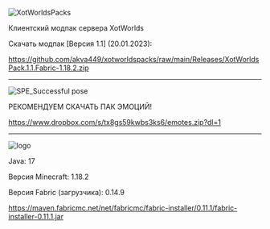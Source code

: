 ![XotWorldsPacks](https://user-images.githubusercontent.com/75758629/192112792-f83116dc-5b66-404a-a21d-fe6e4aceac95.png)

Клиентский модпак сервера XotWorlds

Скачать модпак [Версия 1.1] (20.01.2023):

https://github.com/akva449/xotworldspacks/raw/main/Releases/XotWorldsPack.1.1.Fabric-1.18.2.zip

-----------------------------------------------------------------------------------------------------

![SPE_Successful pose](https://user-images.githubusercontent.com/75758629/192112025-bc2622db-85a6-4f00-bcca-bb0bf8dd55d4.png)

РЕКОМЕНДУЕМ СКАЧАТЬ ПАК ЭМОЦИЙ!

https://www.dropbox.com/s/tx8gs59kwbs3ks6/emotes.zip?dl=1

-----------------------------------------------------------------------------------------------------

![logo](https://user-images.githubusercontent.com/75758629/192112078-9bfa4832-823f-4bd1-ab6c-e1480bc2b62b.png)

Java: 17

Версия Minecraft: 1.18.2

Версия Fabric (загрузчика): 0.14.9

https://maven.fabricmc.net/net/fabricmc/fabric-installer/0.11.1/fabric-installer-0.11.1.jar
